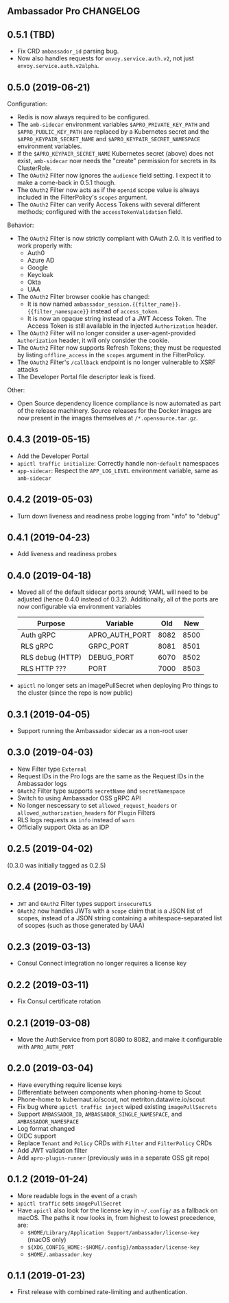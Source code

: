 ## Ambassador Pro CHANGELOG

## 0.5.1 (TBD)

 * Fix CRD `ambassador_id` parsing bug.
 * Now also handles requests for `envoy.service.auth.v2`, not just `envoy.service.auth.v2alpha`.

## 0.5.0 (2019-06-21)

Configuration:

 * Redis is now always required to be configured.
 * The `amb-sidecar` environment variables `$APRO_PRIVATE_KEY_PATH` and `$APRO_PUBLIC_KEY_PATH` are replaced by a Kubernetes secret and the `$APRO_KEYPAIR_SECRET_NAME` and `$APRO_KEYPAIR_SECRET_NAMESPACE` environment variables.
 * If the `$APRO_KEYPAIR_SECRET_NAME` Kubernetes secret (above) does not exist, `amb-sidecar` now needs the "create" permission for secrets in its ClusterRole.
 * The `OAuth2` Filter now ignores the `audience` field setting.  I expect it to make a come-back in 0.5.1 though.
 * The `OAuth2` Filter now acts as if the `openid` scope value is always included in the FilterPolicy's `scopes` argument.
 * The `OAuth2` Filter can verify Access Tokens with several different methods; configured with the `accessTokenValidation` field.

Behavior:

 * The `OAuth2` Filter is now strictly compliant with OAuth 2.0.  It is verified to work properly with:
   - Auth0
   - Azure AD
   - Google
   - Keycloak
   - Okta
   - UAA
 * The `OAuth2` Filter browser cookie has changed:
   - It is now named `ambassador_session.{{filter_name}}.{{filter_namespace}}` instead of `access_token`.
   - It is now an opaque string instead of a JWT Access Token.  The Access Token is still available in the injected `Authorization` header.
 * The `OAuth2` Filter will no longer consider a user-agent-provided `Authorization` header, it will only consider the cookie.
 * The `OAuth2` Filter now supports Refresh Tokens; they must be requested by listing `offline_access` in the `scopes` argument in the FilterPolicy.
 * The `OAuth2` Filter's `/callback` endpoint is no longer vulnerable to XSRF attacks
 * The Developer Portal file descriptor leak is fixed.

Other:

 * Open Source dependency licence compliance is now automated as part of the release machinery.  Source releases for the Docker images are now present in the images themselves at `/*.opensource.tar.gz`.

## 0.4.3 (2019-05-15)

 * Add the Developer Portal
 * `apictl traffic initialize`: Correctly handle non-`default` namespaces
 * `app-sidecar`: Respect the `APP_LOG_LEVEL` environment variable, same as `amb-sidecar`

## 0.4.2 (2019-05-03)

 * Turn down liveness and readiness probe logging from "info" to "debug"

## 0.4.1 (2019-04-23)

 * Add liveness and readiness probes

## 0.4.0 (2019-04-18)

 * Moved all of the default sidecar ports around; YAML will need to be adjusted (hence 0.4.0 instead of 0.3.2).  Additionally, all of the ports are now configurable via environment variables

   | Purpose          | Variable       | Old  | New  |
   | -------          | --------       | ---  | ---  |
   | Auth gRPC        | APRO_AUTH_PORT | 8082 | 8500 |
   | RLS gRPC         | GRPC_PORT      | 8081 | 8501 |
   | RLS debug (HTTP) | DEBUG_PORT     | 6070 | 8502 |
   | RLS HTTP ???     | PORT           | 7000 | 8503 |

 * `apictl` no longer sets an imagePullSecret when deploying Pro things to the cluster (since the repo is now public)

## 0.3.1 (2019-04-05)

 * Support running the Ambassador sidecar as a non-root user

## 0.3.0 (2019-04-03)

 * New Filter type `External`
 * Request IDs in the Pro logs are the same as the Request IDs in the Ambassador logs
 * `OAuth2` Filter type supports `secretName` and `secretNamespace`
 * Switch to using Ambassador OSS gRPC API
 * No longer nescessary to set `allowed_request_headers` or `allowed_authorization_headers` for `Plugin` Filters
 * RLS logs requests as `info` instead of `warn`
 * Officially support Okta as an IDP

## 0.2.5 (2019-04-02)

(0.3.0 was initially tagged as 0.2.5)

## 0.2.4 (2019-03-19)

 * `JWT` and `OAuth2` Filter types support `insecureTLS`
 * `OAuth2` now handles JWTs with a `scope` claim that is a JSON list of scopes, instead of a JSON string containing a whitespace-separated list of scopes (such as those generated by UAA)

## 0.2.3 (2019-03-13)

 * Consul Connect integration no longer requires a license key

## 0.2.2 (2019-03-11)

 * Fix Consul certificate rotation

## 0.2.1 (2019-03-08)

 * Move the AuthService from port 8080 to 8082, and make it configurable with `APRO_AUTH_PORT`

## 0.2.0 (2019-03-04)

 * Have everything require license keys
 * Differentiate between components when phoning-home to Scout
 * Phone-home to kubernaut.io/scout, not metriton.datawire.io/scout
 * Fix bug where `apictl traffic inject` wiped existing `imagePullSecrets`
 * Support `AMBASSADOR_ID`, `AMBASSADOR_SINGLE_NAMESPACE`, and `AMBASSADOR_NAMESPACE`
 * Log format changed
 * OIDC support
 * Replace `Tenant` and `Policy` CRDs with `Filter` and `FilterPolicy` CRDs
 * Add JWT validation filter
 * Add `apro-plugin-runner` (previously was in a separate OSS git repo)

## 0.1.2 (2019-01-24)

 * More readable logs in the event of a crash
 * `apictl traffic` sets `imagePullSecret`
 * Have `apictl` also look for the license key in `~/.config/` as a fallback on macOS.  The paths it now looks in, from highest to lowest precedence, are:
    - `$HOME/Library/Application Support/ambassador/license-key` (macOS only)
    - `${XDG_CONFIG_HOME:-$HOME/.config}/ambassador/license-key`
    - `$HOME/.ambassador.key`

## 0.1.1 (2019-01-23)

 - First release with combined rate-limiting and authentication.
